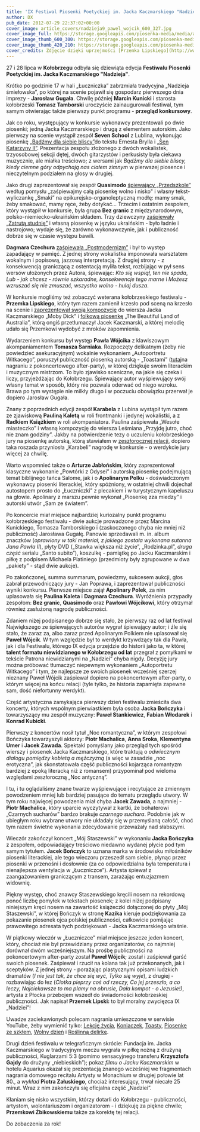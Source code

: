 ```yaml
---
title: 'IX Festiwal Piosenki Poetyckiej im. Jacka Kaczmarskiego "Nadzieja"'
author: DX
pub_date: 2012-07-29 22:37:02+00:00
cover_image: article_covers/nadzieja9_pawel_wojcik_600_327.jpg
cover_image_full: https://storage.googleapis.com/piosenka-media/media/article_covers/nadzieja9_pawel_wojcik_600_327.jpg
cover_image_thumb_600_300: https://storage.googleapis.com/piosenka-media/media/article_covers/nadzieja9_pawel_wojcik_600_327.jpg.600x300_q85_crop_upscale.jpg
cover_image_thumb_420_210: https://storage.googleapis.com/piosenka-media/media/article_covers/nadzieja9_pawel_wojcik_600_327.jpg.420x210_q85_crop_upscale.jpg
cover_credits: Zdjęcie dzięki uprzejmości [Przemka Lipskiego](http://www.przemeklipski.com/).
---
```


27 i 28 lipca w **Kołobrzegu** odbyła się dziewiąta edycja **Festiwalu Piosenki Poetyckiej im. Jacka Kaczmarskiego "Nadzieja"**.

Krótko po godzinie 17 w hali „Łuczniczka” zabrzmiała tradycyjna „Nadzieja śmiełowska”, po której na scenie pojawił się gospodarz pierwszego dnia imprezy \- **Jarosław Gugała**. Chwilę później **Marcin Kunicki** i starosta kołobrzeski **Tomasz Tamborski** uroczyście zainaugurowali festiwal, tym samym otwierając także pierwszy punkt programu \- **przegląd konkursowy**.

Jak co roku, występujący w konkursie wykonawcy prezentowali po dwie piosenki; jedną Jacka Kaczmarskiego i drugą z elementem autorskim. Jako pierwszy na scenie wystąpił zespół **Seven School** z Lublina, wykonując piosenkę [„Bądźmy dla siebie bliscy”](http://www.youtube.com/watch?v=lHObw8gas7w&amp;t=30s)do tekstu Ernesta Brylla i [„Sen Katarzyny II”](http://www.youtube.com/watch?v=lHObw8gas7w&amp;t=2m13s). Prezentacja zespołu złożonego z dwóch wokalistek, trzyosobowej sekcji dętej, dwóch gitarzystów i perkusisty była ciekawa muzycznie, ale miałka treściowo; z wersami jak _Bądźmy dla siebie bliscy, kiedy ciemne góry odpychają nas ciałem zimnym_ w pierwszej piosence i nieczytelnym podziałem na głosy w drugiej.

Jako drugi zaprezentował się zespół **Quasimodo** [śpiewający „Przedszkole”](http://www.youtube.com/watch?v=lHObw8gas7w&amp;t=3m57s) według pomysłu „zaśpiewajmy całą piosenkę wolno i nisko" i własny tekst\-wyliczankę „Smaki” na epikurejsko\-organoleptyczną modłę: mamy smak, żeby smakować, mamy ręce, żeby dotykać... Trzecim i ostatnim zespołem, który wystąpił w konkursie, była grupa **Bez granic** z międzynarodowym, polsko\-niemiecko\-ukraińskim składem. Trzy dziewczyny [zaśpiewały „Zatrutą studnię”](http://www.youtube.com/watch?v=lHObw8gas7w&amp;t=9m20s) i własną piosenkę w języku ukraińskim \- było ładnie i nastrojowo; wydaje się, że zarówno wykonawczynie, jak i publiczność dobrze się w czasie występu bawili.

**Dagmara Czechura** [zaśpiewała „Postmodernizm”](http://www.youtube.com/watch?v=lHObw8gas7w&amp;t=18m23s) i był to występ zapadający w pamięć. Z jednej strony wokalistka imponowała warsztatem wokalnym i popisową, jazzową interpretacją. Z drugiej strony \- z konsekwencją graniczącą z ostentacją myliła tekst, rozbijając w pył sens wersów ułożonych przez Autora, śpiewając: _Kto się wspiął, ten nie spada_, _Lub \- jak chcesz \- równie szkaradne, konsekwencje tego marne_ i _Możesz wzruszać się nie zmuszać, wszystko wolno \- hulaj dusza_.

W konkursie mogliśmy też zobaczyć weterana kołobrzeskiego festiwalu \- **Przemka Lipskiego**, który tym razem zamienił krzesło pod sceną na krzesło na scenie i [zaprezentował swoją kompozycję](http://www.youtube.com/watch?v=lHObw8gas7w&amp;t=13m46s) do wiersza Jacka Kaczmarskiego „Moby Dick” i [folkową piosenkę](http://www.youtube.com/watch?v=7nhW2mKl1U4) „The Beautiful Land of Australia”, którą ongiś przetłumaczył Jacek Kaczmarski, a której melodię udało się Przemkowi wydobyć z mroków zapomnienia.

Wydarzeniem konkursu był występ **Pawła Wójcika** z klawiszowym akompaniamentem **Tomasza Sarniaka**. Rozpoczęty delikatnym \(żeby nie powiedzieć asekuracyjnym\) wokalnie wykonaniem „Autoportretu Witkacego”, poruszył publiczność piosenką autorską \- „Toastami” \([tutaj](http://www.youtube.com/watch?v=qUxNofqYI)na nagraniu z pokoncertowego after\-party\), w której dziękuje swoim literackim i muzycznym mistrzom. To było zjawisko sceniczne, na jakie się czeka i liczy, przyjeżdżając do Kołobrzegu. Śpiewający autor wyśpiewujący swój własny temat w sposób, który nie pozwala oderwać od niego wzroku. Brawa po tym występie nie milkły długo i w poczuciu obowiązku przerwał je dopiero Jarosław Gugała.

Znany z poprzednich edycji zespół **Karabela** z Lubina wystąpił tym razem ze zjawiskową **Pauliną Kaletą** w roli frontmanki i jedynej wokalistki, a z **Radkiem Książkiem** w roli akompaniatora. Paulina zaśpiewała „Wesołe miasteczko” i własną kompozycję do wiersza Leśmiana „Przyjdę jutro, choć nie znam godziny”. Jakby na potwierdzenie tezy o uczuleniu kołobrzeskiego jury na piosenkę autorską, którą stawiałem w [zeszłorocznej relacji](http://www.piosenkaztekstem.pl/blog/2011/08/01/viii\-festiwal\-piosenki\-poetyckiej\-im\-jacka\-kaczmarskiego/), dopiero taka roszada przyniosła „Karabeli” nagrodę w konkursie \- o werdykcie jury więcej za chwilę.

Warto wspomnieć także o **Arturze Jabłońskim**, który zaprezentował klasyczne wykonanie „Powtórki z Odysei” i autorską piosenkę podejmującą temat biblijnego tańca Salome, jak i o **Apolinarym Polku** \- doświadczonym wykonawcy piosenki literackiej, który spóźniony, w ostatniej chwili dojechał autostopem prosto do „Łuczniczki” z plecakiem i w turystycznym kapeluszu na głowie. Apolinary z marszu pewnie wykonał „Piosenkę zza miedzy” i autorski utwór „Sam ze światem”.

Po koncercie miał miejsce najbardziej kuriozalny punkt programu kołobrzeskiego festiwalu \- dwie aukcje prowadzone przez Marcina Kunickiego, Tomasza Tamborskiego i \(zaskoczonego chyba nie mniej niż publiczność\) Jarosława Gugałę. Panowie sprzedawali m. in. album znaczków \(_oprawiony w taki materiał, z jakiego została wykonana sutanna Jana Pawła II_\), płyty DVD \(„Stawka większa niż życie”, „Rodzinka.pl”, _druga część_ serialu „Santo subito”\), koszulkę \- pamiątkę po Jacku Kaczmarskim i piłkę z podpisem Michaela Platiniego \(przedmioty były zgrupowane w dwa „pakiety” \- stąd dwie aukcje\).

Po zakończonej, summa summarum, powiedzmy, sukcesem aukcji, głos zabrał przewodniczący jury \- Jan Poprawa, i zaprezentował publiczności wyniki konkursu. Pierwsze miejsce zajął **Apolinary Polek**, za nim uplasowała się **Paulina Kaleta** i **Dagmara Czechura**. Wyróżnienia przypadły zespołom: **Bez granic**, **Quasimodo** oraz **Pawłowi Wójcikowi**, który otrzymał również zasłużoną nagrodę publiczności.

Zdaniem niżej podpisanego dobrze się stało, że pierwszy raz od lat festiwal Największego ze śpiewających autorów wygrał śpiewający autor; i źle się stało, że zaraz za, albo zaraz przed Apolinarym Polkiem nie uplasował się **Paweł Wójcik**. W tym względzie był to werdykt krzywdzący tak dla Pawła, jak i dla Festiwalu, którego IX edycja przejdzie do historii jako ta, w której **talent formatu niewidzianego w Kołobrzegu od lat** przegrał z pomyłkami w tekście Patrona niewidzianymi na „Nadziei” chyba nigdy. Decyzję jury można próbować tłumaczyć niepewnym wykonaniem „Autoportretu Witkacego” i tym, że najlepsze ze swoich piosenek wcześniej szerzej nieznany Paweł Wójcik zaśpiewał dopiero na pokoncertowym after\-party, o którym więcej na końcu relacji \(tyle tylko, że historia zapamięta zapewne sam, dość niefortunny werdykt\).

Część artystyczna zamykająca pierwszy dzień festiwalu zmieściła dwa koncerty, których wspólnym pierwiastkiem była osoba **Jacka Bończyka** i towarzyszący mu zespół muzyczny: **Paweł Stankiewicz**, **Fabian Włodarek** i **Konrad Kubicki**.

Pierwszy z koncertów nosił tytuł „Noc romantyczna”, w którym zespołowi Bończyka towarzyszyli aktorzy: **Piotr Machalica**, **Anna Sroka**, **Klementyna Umer** i **Jacek Zawada**. Spektakl pomyślany jako przegląd tych spośród wierszy i piosenek Jacka Kaczmarskiego, które traktują o _odwiecznym dialogu pomiędzy kobietą a mężczyzną_ \(a więc w zasadzie „noc erotyczna”, jak skonstatowała część publiczności kojarząca romantyzm bardziej z epoką literacką niż z romansem\) przypominał pod wieloma względami zeszłoroczną „Noc antyczną”.

I tu, i tu oglądaliśmy znane twarze wyśpiewujące i recytujące ze zmiennym powodzeniem mniej lub bardziej pasujące do tematu przeglądu utwory. W tym roku najwięcej powodzenia miał chyba **Jacek Zawada**, a najmniej \- **Piotr Machalica**, który uparcie wyczytywał z kartki, że bohaterowi „Czarnych sucharów” bardzo brakuje _czarnego suchara_. Podobnie jak w ubiegłym roku wybrane utwory nie układały się w przemyślaną całość, choć tym razem świetne wykonania zdecydowanie przeważały nad słabszymi.

Wieczór zakończył koncert „Mój Staszewski” w wykonaniu **Jacka Bończyka** z zespołem, odpowiadający treściowo niedawno wydanej płycie pod tym samym tytułem. **Jacek Bończyk** to uznana marka w środowisku miłośników piosenki literackiej, ale tego wieczoru przeszedł sam siebie, płynąc przez piosenki w przenośni i dosłownie \(za co odpowiedzialna była temperatura i nienajlepsza wentylacja w „Łuczniczce”\). Artysta śpiewał z zaangażowaniem graniczącym z transem, zarażając entuzjazmem widownię.

Piękny występ, choć znawcy Staszewskiego kręcili nosem na rekordową ponoć liczbę pomyłek w tekstach piosenek; z kolei niżej podpisany niniejszym kręci nosem na zawartość książeczki dołączonej do płyty „Mój Staszewski”, w której Bończyk w stronę **Kazika** kieruje podziękowania za pokazanie piosenek ojca polskiej publiczności, całkowicie pomijając prawowitego adresata tych podziękowań \- Jacka Kaczmarskiego właśnie.

W piątkowy wieczór w „Łuczniczce” miał miejsce jeszcze jeden koncert, który, chociaż nie był przewidziany przez organizatorów, co najmniej dorównał dwóm wcześniejszym. Na prośbę publiczności na pokoncertowym after\-party został **Paweł Wójcik**; został i zaśpiewał garść swoich piosenek. Zaśpiewał i rzucił na kolana tak już przekonanych, jak i sceptyków. Z jednej strony \- porażając plastycznymi opisami ludzkich dramatów \(_I nie jest tak, że chce się wyć, Tylko się wyje_\), z drugiej \- rozbawiając do łez \(_Ciotka pieprzy coś od rzeczy, Co jej przeszło, a co leczy, Najciekawsze to ma plamy na obrusie, Dała kompot \- o Jezusie!\)_, artysta z Płocka przebojem wszedł do świadomości kołobrzeskiej publiczności. Jak napisał **Przemek Lipski:** to był moralny zwycięzca IX „Nadziei”!

Uwadze zaciekawionych polecam nagrania umieszczone w serwisie YouTube, żeby wymienić tylko: [Lekcję życia](http://www.youtube.com/watch?v=UckrQD3r\-TE), [Koniaczek](http://www.youtube.com/watch?v=A\-iB9QnbfCQ), [Toasty](http://www.youtube.com/watch?v=qUxNofqYI), [Piosenkę ze szkłem](https://www.youtube.com/watch?v=s22UKVmsRkQ), [Wolny dzień](https://www.youtube.com/watch?v=rrfTD\-S1M5c) i [Roślinną delirkę](https://www.youtube.com/watch?v=MY\-eG9ClXEI).

Drugi dzień festiwalu w telegraficznym skrócie: Fundacja im. Jacka Kaczmarskiego w tradycyjnym meczu wygrała w piłkę nożną z drużyną publiczności, Kuglarzami 5:3 \(pomimo sensacyjnego transferu **Krzysztofa Gajdy** do drużyny „niebieskich”\); pokaz _filmu o Jacku Kaczmarskim_ w hotelu Aquarius okazał się prezentacją znanego wcześniej we fragmentach nagrania domowego recitalu Artysty w Monachium w drugiej połowie lat 80., a _wykład_ **Piotra Załuskiego**, chociaż interesujący, trwał niecałe 25 minut. Wraz z nim zakończyła się oficjalna część „Nadziei”.

Kłaniam się nisko wszystkim, którzy dotarli do Kołobrzegu \- publiczności, artystom, wolontariuszom i organizatorom \- i dziękuję za piękne chwile; **Przemkowi Żbikowskiemu** także za korektę tej relacji.

Do zobaczenia za rok!